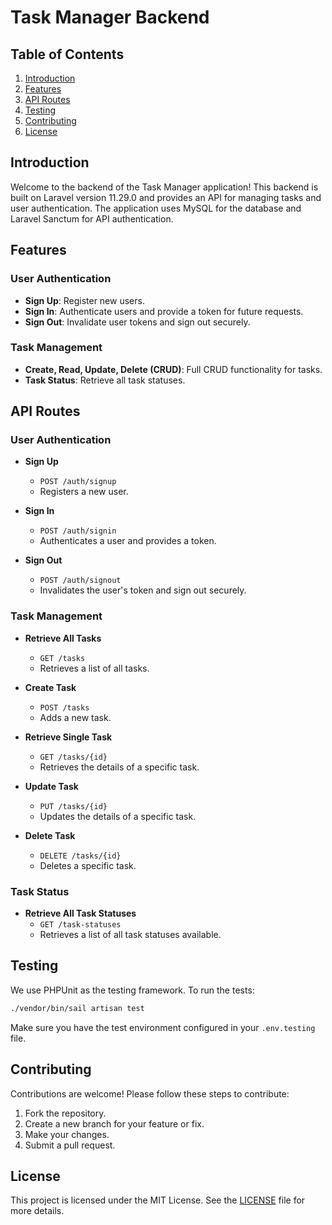 # Task Manager Backend

## Table of Contents

1. [Introduction](#introduction)
2. [Features](#features)
3. [API Routes](#api-routes)
4. [Testing](#testing)
5. [Contributing](#contributing)
6. [License](#license)

## Introduction

Welcome to the backend of the Task Manager application! This backend is built on Laravel version 11.29.0 and provides an API for managing tasks and user authentication. The application uses MySQL for the database and Laravel Sanctum for API authentication.

## Features

### User Authentication

- **Sign Up**: Register new users.
- **Sign In**: Authenticate users and provide a token for future requests.
- **Sign Out**: Invalidate user tokens and sign out securely.

### Task Management

- **Create, Read, Update, Delete (CRUD)**: Full CRUD functionality for tasks.
- **Task Status**: Retrieve all task statuses.

## API Routes

### User Authentication

- **Sign Up**
    - `POST /auth/signup`
    - Registers a new user.

- **Sign In**
    - `POST /auth/signin`
    - Authenticates a user and provides a token.

- **Sign Out**
    - `POST /auth/signout`
    - Invalidates the user's token and sign out securely.

### Task Management

- **Retrieve All Tasks**
    - `GET /tasks`
    - Retrieves a list of all tasks.

- **Create Task**
    - `POST /tasks`
    - Adds a new task.

- **Retrieve Single Task**
    - `GET /tasks/{id}`
    - Retrieves the details of a specific task.

- **Update Task**
    - `PUT /tasks/{id}`
    - Updates the details of a specific task.

- **Delete Task**
    - `DELETE /tasks/{id}`
    - Deletes a specific task.

### Task Status

- **Retrieve All Task Statuses**
    - `GET /task-statuses`
    - Retrieves a list of all task statuses available.

## Testing

We use PHPUnit as the testing framework. To run the tests:

```bash
./vendor/bin/sail artisan test
```

Make sure you have the test environment configured in your `.env.testing` file.

## Contributing

Contributions are welcome! Please follow these steps to contribute:

1. Fork the repository.
2. Create a new branch for your feature or fix.
3. Make your changes.
4. Submit a pull request.

## License

This project is licensed under the MIT License. See the [LICENSE](LICENSE) file for more details.
